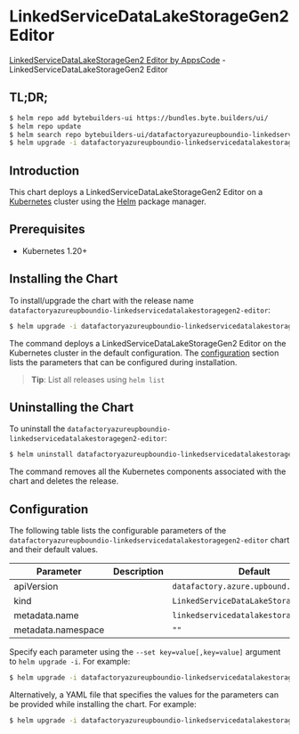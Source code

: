 # LinkedServiceDataLakeStorageGen2 Editor

[LinkedServiceDataLakeStorageGen2 Editor by AppsCode](https://byte.builders) - LinkedServiceDataLakeStorageGen2 Editor

## TL;DR;

```bash
$ helm repo add bytebuilders-ui https://bundles.byte.builders/ui/
$ helm repo update
$ helm search repo bytebuilders-ui/datafactoryazureupboundio-linkedservicedatalakestoragegen2-editor --version=v0.4.18
$ helm upgrade -i datafactoryazureupboundio-linkedservicedatalakestoragegen2-editor bytebuilders-ui/datafactoryazureupboundio-linkedservicedatalakestoragegen2-editor -n default --create-namespace --version=v0.4.18
```

## Introduction

This chart deploys a LinkedServiceDataLakeStorageGen2 Editor on a [Kubernetes](http://kubernetes.io) cluster using the [Helm](https://helm.sh) package manager.

## Prerequisites

- Kubernetes 1.20+

## Installing the Chart

To install/upgrade the chart with the release name `datafactoryazureupboundio-linkedservicedatalakestoragegen2-editor`:

```bash
$ helm upgrade -i datafactoryazureupboundio-linkedservicedatalakestoragegen2-editor bytebuilders-ui/datafactoryazureupboundio-linkedservicedatalakestoragegen2-editor -n default --create-namespace --version=v0.4.18
```

The command deploys a LinkedServiceDataLakeStorageGen2 Editor on the Kubernetes cluster in the default configuration. The [configuration](#configuration) section lists the parameters that can be configured during installation.

> **Tip**: List all releases using `helm list`

## Uninstalling the Chart

To uninstall the `datafactoryazureupboundio-linkedservicedatalakestoragegen2-editor`:

```bash
$ helm uninstall datafactoryazureupboundio-linkedservicedatalakestoragegen2-editor -n default
```

The command removes all the Kubernetes components associated with the chart and deletes the release.

## Configuration

The following table lists the configurable parameters of the `datafactoryazureupboundio-linkedservicedatalakestoragegen2-editor` chart and their default values.

|     Parameter      | Description |                      Default                      |
|--------------------|-------------|---------------------------------------------------|
| apiVersion         |             | <code>datafactory.azure.upbound.io/v1beta1</code> |
| kind               |             | <code>LinkedServiceDataLakeStorageGen2</code>     |
| metadata.name      |             | <code>linkedservicedatalakestoragegen2</code>     |
| metadata.namespace |             | <code>""</code>                                   |


Specify each parameter using the `--set key=value[,key=value]` argument to `helm upgrade -i`. For example:

```bash
$ helm upgrade -i datafactoryazureupboundio-linkedservicedatalakestoragegen2-editor bytebuilders-ui/datafactoryazureupboundio-linkedservicedatalakestoragegen2-editor -n default --create-namespace --version=v0.4.18 --set apiVersion=datafactory.azure.upbound.io/v1beta1
```

Alternatively, a YAML file that specifies the values for the parameters can be provided while
installing the chart. For example:

```bash
$ helm upgrade -i datafactoryazureupboundio-linkedservicedatalakestoragegen2-editor bytebuilders-ui/datafactoryazureupboundio-linkedservicedatalakestoragegen2-editor -n default --create-namespace --version=v0.4.18 --values values.yaml
```
